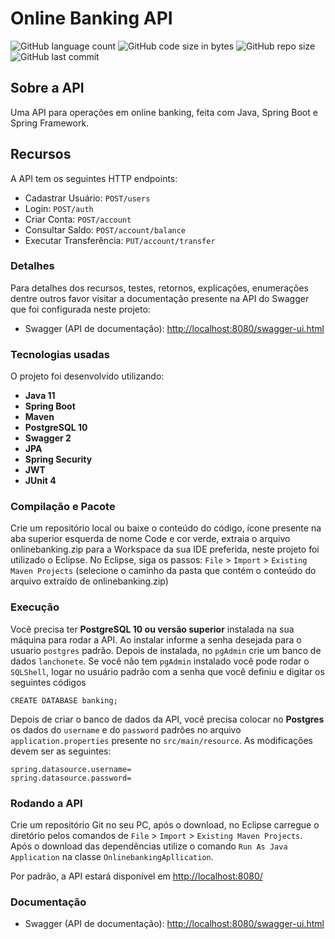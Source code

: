 # Online Banking API

![GitHub language count](https://img.shields.io/github/languages/count/zacseriano/OnlineBanking) ![GitHub code size in bytes](https://img.shields.io/github/languages/code-size/zacseriano/OnlineBanking) ![GitHub repo size](https://img.shields.io/github/repo-size/zacseriano/OnlineBanking) ![GitHub last commit](https://img.shields.io/github/last-commit/zacseriano/OnlineBanking)

## Sobre a API

Uma API para operações em online banking, feita com Java, Spring Boot e Spring Framework.

## Recursos

A API tem os seguintes HTTP endpoints:

* Cadastrar Usuário: `POST/users`
* Login: `POST/auth`
* Criar Conta: `POST/account`
* Consultar Saldo: `POST/account/balance`
* Executar Transferência: `PUT/account/transfer`

### Detalhes

Para detalhes dos recursos, testes, retornos, explicações, enumerações dentre outros favor visitar a documentação presente na API do Swagger que foi configurada neste projeto:

* Swagger (API de documentação): [http://localhost:8080/swagger-ui.html](http://localhost:8080/swagger-ui.html)

### Tecnologias usadas

O projeto foi desenvolvido utilizando:

* **Java 11**
* **Spring Boot**
* **Maven**
* **PostgreSQL 10**
* **Swagger 2**
* **JPA**
* **Spring Security**
* **JWT**
* **JUnit 4**

### Compilação e Pacote

Crie um repositório local ou baixe o conteúdo do código, ícone presente na aba superior esquerda de nome Code e cor verde, extraia o arquivo onlinebanking.zip para a Workspace da sua IDE preferida, neste projeto foi utilizado o Eclipse. No Eclipse, siga os passos: `File` > `Import` > `Existing Maven Projects` (selecione o caminho da pasta que contém o conteúdo do arquivo extraído de onlinebanking.zip)

### Execução

Você precisa ter **PostgreSQL 10 ou versão superior** instalada na sua máquina para rodar a API. Ao instalar informe a senha desejada para o usuario `postgres` padrão. Depois de instalada, no `pgAdmin` crie um banco de dados `lanchonete`. Se você não tem `pgAdmin` instalado você pode rodar o `SQLShell`, logar no usuário padrão com a senha que você definiu e digitar os seguintes códigos

```
CREATE DATABASE banking;
```

Depois de criar o banco de dados da API, você precisa colocar no **Postgres** os dados do `username` e do `password` padrões no arquivo `application.properties` presente no `src/main/resource`. As modificações devem ser as seguintes:

```properties
spring.datasource.username=
spring.datasource.password=
```
### Rodando a API

Crie um repositório Git no seu PC, após o download, no Eclipse carregue o diretório pelos comandos de `File` > `Import` > `Existing Maven Projects`. Após o download das dependências utilize o comando `Run As Java Application` na classe `OnlinebankingApllication`.

Por padrão, a API estará disponível em [http://localhost:8080/](http://localhost:8080/)

### Documentação

* Swagger (API de documentação): [http://localhost:8080/swagger-ui.html](http://localhost:8080/swagger-ui.html)
